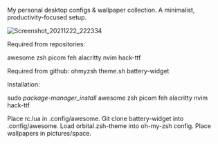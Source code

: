 My personal desktop configs & wallpaper collection.
A minimalist, productivity-focused setup.

![Screenshot_20211222_222334](https://user-images.githubusercontent.com/86522370/147161931-ce8e6868-1a33-41a9-8fe2-2cc324ae582b.png)

Required from repositories:

awesome
zsh
picom
feh
alacritty
nvim
hack-ttf

Required from github:
ohmyzsh
theme.sh
battery-widget

Installation:

sudo _package-manager_install_ awesome zsh picom feh alacritty nvim hack-ttf

Place rc.lua in .config/awesome.
Git clone battery-widget into .config/awesome.
Load orbital.zsh-theme into oh-my-zsh config.
Place wallpapers in pictures/space.
